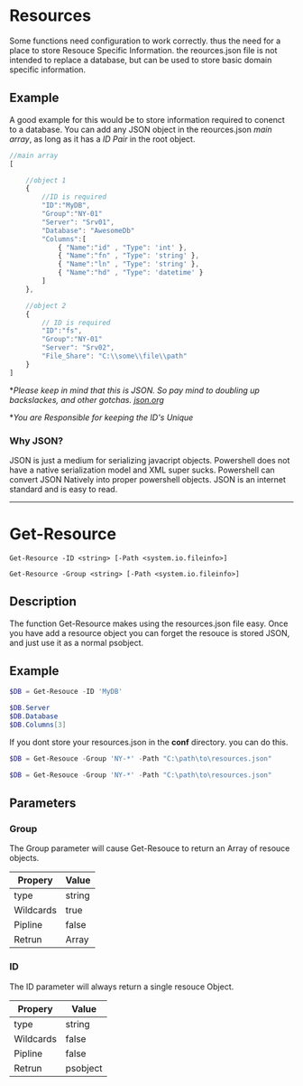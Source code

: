 # Resources
Some functions need configuration to work correctly. thus the need for a place to store Resouce Specific Information. the reources.json file is not intended to replace a database, but can be used to store basic domain specific information.

## Example
A good example for this would be to store information required to conenct to a database. You can add any JSON object in the reources.json *main array*, as long as it has a *ID Pair* in the root object.


```javascript
//main array
[ 

    //object 1
    { 
        //ID is required
        "ID":"MyDB",
        "Group":"NY-01"
        "Server": "Srv01",
        "Database": "AwesomeDb"
        "Columns":[
            { "Name":"id" , "Type": 'int' },
            { "Name":"fn" , "Type": 'string' },
            { "Name":"ln" , "Type": 'string' },
            { "Name":"hd" , "Type": 'datetime' }
        ]
    },

    //object 2
    {
        // ID is required
        "ID":"fs",
        "Group":"NY-01" 
        "Server": "Srv02",
        "File_Share": "C:\\some\\file\\path"
    }
]
```


**Please keep in mind that this is JSON. So pay mind to doubling up backslackes, and other gotchas. [json.org](https://www.json.org/)*

**You are Responsible for keeping the ID's Unique*

### Why JSON?
JSON is just a medium for serializing javacript objects. Powershell does not have a native serialization model and XML super sucks. Powershell can convert JSON Natively into proper powershell objects. JSON is an internet standard and is easy to read.


---
# Get-Resource

```info
Get-Resource -ID <string> [-Path <system.io.fileinfo>]
```

```info
Get-Resource -Group <string> [-Path <system.io.fileinfo>]
```

## Description
The function Get-Resource makes using the resources.json file easy. Once you have add a resource object you can forget the resouce is stored JSON, and just use it as a normal psobject.

## Example
```powershell
$DB = Get-Resouce -ID 'MyDB'

$DB.Server
$DB.Database
$DB.Columns[3]
```

If you dont store your resources.json in the **conf** directory. you can do this.

```powershell
$DB = Get-Resouce -Group 'NY-*' -Path "C:\path\to\resources.json"
```

```powershell
$DB = Get-Resouce -Group 'NY-*' -Path "C:\path\to\resources.json"
```


## Parameters

### Group
The Group parameter will cause Get-Resouce to return an Array of resouce objects.


|Propery|Value|
|---|---|
|type|string|
|Wildcards|true|
|Pipline|false|
|Retrun|Array|


### ID
The ID parameter will always return a single resouce Object.

|Propery|Value|
|---|---|
|type|string|
|Wildcards|false|
|Pipline|false|
|Retrun|psobject|